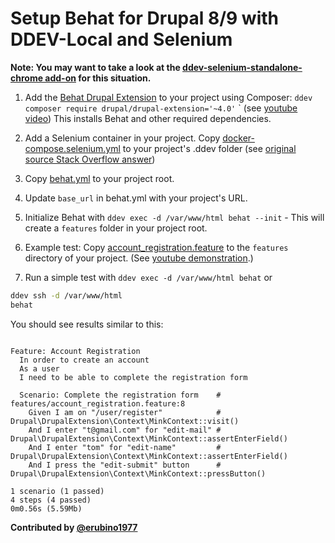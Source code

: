 # Setup Behat for Drupal 8/9 with  DDEV-Local and Selenium

**Note: You may want to take a look at the [ddev-selenium-standalone-chrome add-on](https://github.com/weitzman/ddev-selenium-standalone-chrome) for this situation.**

1. Add the [Behat Drupal Extension](https://github.com/jhedstrom/drupalextension) to your project using Composer: `ddev composer require drupal/drupal-extension='~4.0'`
` (see [youtube video](https://www.youtube.com/watch?v=KRqqKZPBqpA)) This installs Behat and other required dependencies.

2. Add a Selenium container in your project. Copy [docker-compose.selenium.yml](docker-compose.selenium.yaml) to your project's .ddev folder (see [original source Stack Overflow answer](https://stackoverflow.com/questions/51527663/running-selenium-tests-using-drupalextension-inside-ddev-docker-containers))

3. Copy [behat.yml](behat.yml) to your project root.

4. Update `base_url` in behat.yml with your project's URL.

5. Initialize Behat with `ddev exec -d /var/www/html behat --init` - This will create a `features` folder in your project root.

6. Example test: Copy [account_registration.feature](account_registration.feature) to the `features` directory of your project. (See [youtube demonstration](https://www.youtube.com/watch?v=KRqqKZPBqpA).)

7. Run a simple test with `ddev exec -d /var/www/html behat` or

```bash
ddev ssh -d /var/www/html
behat
```

You should see results similar to this:

```text

Feature: Account Registration
  In order to create an account
  As a user
  I need to be able to complete the registration form

  Scenario: Complete the registration form    # features/account_registration.feature:8
    Given I am on "/user/register"            # Drupal\DrupalExtension\Context\MinkContext::visit()
    And I enter "t@gmail.com" for "edit-mail" # Drupal\DrupalExtension\Context\MinkContext::assertEnterField()
    And I enter "tom" for "edit-name"         # Drupal\DrupalExtension\Context\MinkContext::assertEnterField()
    And I press the "edit-submit" button      # Drupal\DrupalExtension\Context\MinkContext::pressButton()

1 scenario (1 passed)
4 steps (4 passed)
0m0.56s (5.59Mb)
```

**Contributed by [@erubino1977](https://github.com/erubino1977)**
